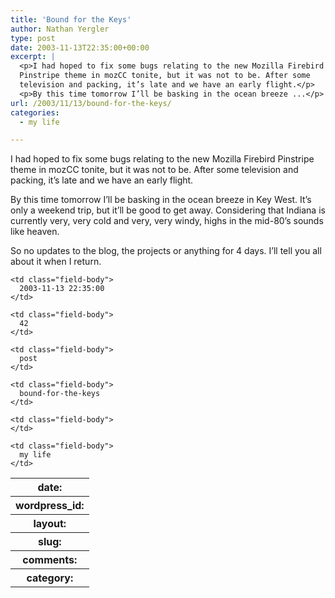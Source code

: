```yaml
---
title: 'Bound for the Keys'
author: Nathan Yergler
type: post
date: 2003-11-13T22:35:00+00:00
excerpt: |
  <p>I had hoped to fix some bugs relating to the new Mozilla Firebird
  Pinstripe theme in mozCC tonite, but it was not to be. After some
  television and packing, it’s late and we have an early flight.</p>
  <p>By this time tomorrow I’ll be basking in the ocean breeze ...</p>
url: /2003/11/13/bound-for-the-keys/
categories:
  - my life

---
```

I had hoped to fix some bugs relating to the new Mozilla Firebird Pinstripe theme in mozCC tonite, but it was not to be. After some television and packing, it’s late and we have an early flight.

By this time tomorrow I’ll be basking in the ocean breeze in Key West. It’s only a weekend trip, but it’ll be good to get away. Considering that Indiana is currently very, very cold and very, very windy, highs in the mid-80’s sounds like heaven.

So no updates to the blog, the projects or anything for 4 days. I’ll tell you all about it when I return.

<table class="docutils field-list" frame="void" rules="none">
  <col class="field-name" /> <col class="field-body" /> <tr class="field">
    <th class="field-name">
      date:
    </th>

    <td class="field-body">
      2003-11-13 22:35:00
    </td>
  </tr>

  <tr class="field">
    <th class="field-name">
      wordpress_id:
    </th>

    <td class="field-body">
      42
    </td>
  </tr>

  <tr class="field">
    <th class="field-name">
      layout:
    </th>

    <td class="field-body">
      post
    </td>
  </tr>

  <tr class="field">
    <th class="field-name">
      slug:
    </th>

    <td class="field-body">
      bound-for-the-keys
    </td>
  </tr>

  <tr class="field">
    <th class="field-name">
      comments:
    </th>

    <td class="field-body">
    </td>
  </tr>

  <tr class="field">
    <th class="field-name">
      category:
    </th>

    <td class="field-body">
      my life
    </td>
  </tr>
</table>